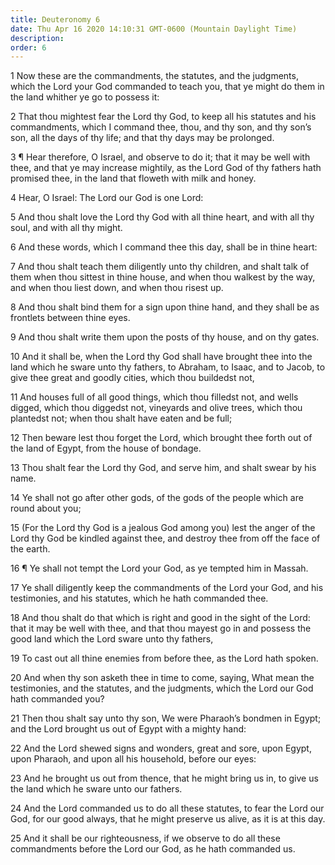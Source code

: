 ```yaml
---
title: Deuteronomy 6
date: Thu Apr 16 2020 14:10:31 GMT-0600 (Mountain Daylight Time)
description: 
order: 6
---
```


<p>
  1 Now these are the commandments, the statutes, and the judgments, which the
  Lord your God commanded to teach you, that ye might do them in the land
  whither ye go to possess it:
</p>
<p>
  2 That thou mightest fear the Lord thy God, to keep all his statutes and his
  commandments, which I command thee, thou, and thy son, and thy son&#x2019;s
  son, all the days of thy life; and that thy days may be prolonged.
</p>
<p>
  3 &#xB6; Hear therefore, O Israel, and observe to do it; that it may be well
  with thee, and that ye may increase mightily, as the Lord God of thy fathers
  hath promised thee, in the land that floweth with milk and honey.
</p>
<p>4 Hear, O Israel: The Lord our God is one Lord:</p>
<p>
  5 And thou shalt love the Lord thy God with all thine heart, and with all thy
  soul, and with all thy might.
</p>
<p>
  6 And these words, which I command thee this day, shall be in thine heart:
</p>
<span></span>
<p>
  7 And thou shalt teach them diligently unto thy children, and shalt talk of
  them when thou sittest in thine house, and when thou walkest by the way, and
  when thou liest down, and when thou risest up.
</p>
<p>
  8 And thou shalt bind them for a sign upon thine hand, and they shall be as
  frontlets between thine eyes.
</p>
<p>
  9 And thou shalt write them upon the posts of thy house, and on thy gates.
</p>
<p>
  10 And it shall be, when the Lord thy God shall have brought thee into the
  land which he sware unto thy fathers, to Abraham, to Isaac, and to Jacob, to
  give thee great and goodly cities, which thou buildedst not,
</p>
<p>
  11 And houses full of all good things, which thou filledst not, and wells
  digged, which thou diggedst not, vineyards and olive trees, which thou
  plantedst not; when thou shalt have eaten and be full;
</p>
<p>
  12 Then beware lest thou forget the Lord, which brought thee forth out of the
  land of Egypt, from the house of bondage.
</p>
<p>
  13 Thou shalt fear the Lord thy God, and serve him, and shalt swear by his
  name.
</p>
<p>
  14 Ye shall not go after other gods, of the gods of the people which are round
  about you;
</p>
<p>
  15 (For the Lord thy God is a jealous God among you) lest the anger of the
  Lord thy God be kindled against thee, and destroy thee from off the face of
  the earth.
</p>
<p>
  16 &#xB6; Ye shall not tempt the Lord your God, as ye tempted him in Massah.
</p>
<p>
  17 Ye shall diligently keep the commandments of the Lord your God, and his
  testimonies, and his statutes, which he hath commanded thee.
</p>
<p>
  18 And thou shalt do that which is right and good in the sight of the Lord:
  that it may be well with thee, and that thou mayest go in and possess the good
  land which the Lord sware unto thy fathers,
</p>
<p>
  19 To cast out all thine enemies from before thee, as the Lord hath spoken.
</p>
<p>
  20 And when thy son asketh thee in time to come, saying, What mean the
  testimonies, and the statutes, and the judgments, which the Lord our God hath
  commanded you?
</p>
<p>
  21 Then thou shalt say unto thy son, We were Pharaoh&#x2019;s bondmen in
  Egypt; and the Lord brought us out of Egypt with a mighty hand:
</p>
<p>
  22 And the Lord shewed signs and wonders, great and sore, upon Egypt, upon
  Pharaoh, and upon all his household, before our eyes:
</p>
<p>
  23 And he brought us out from thence, that he might bring us in, to give us
  the land which he sware unto our fathers.
</p>
<p>
  24 And the Lord commanded us to do all these statutes, to fear the Lord our
  God, for our good always, that he might preserve us alive, as it is at this
  day.
</p>
<p>
  25 And it shall be our righteousness, if we observe to do all these
  commandments before the Lord our God, as he hath commanded us.
</p>
